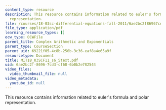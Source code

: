 ```yaml
---
content_type: resource
description: This resource contains information related to euler's formula and polar
  representation.
file: /courses/18-03sc-differential-equations-fall-2011/6ae2bc2f86967cd3cf686b0b2e782544_MIT18_03SCF11_s6_5text.pdf
file_type: application/pdf
learning_resource_types: []
ocw_type: OCWFile
parent_title: Complex Arithmetic and Exponentials
parent_type: CourseSection
parent_uid: 69221f05-4c8b-250b-3c36-eaf8a4e65a9f
resourcetype: Document
title: MIT18_03SCF11_s6_5text.pdf
uid: 6ae2bc2f-8696-7cd3-cf68-6b0b2e782544
video_files:
  video_thumbnail_file: null
video_metadata:
  youtube_id: null
---
```

This resource contains information related to euler's formula and polar representation.